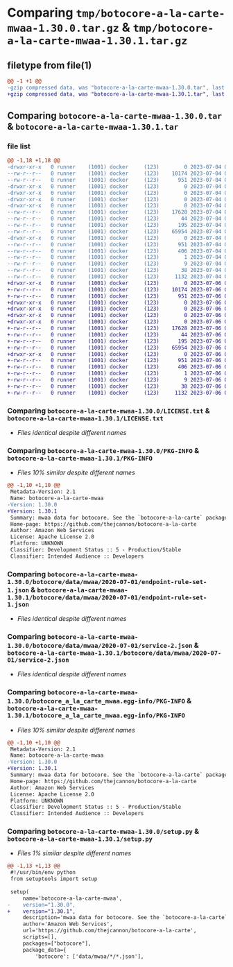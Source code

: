 # Comparing `tmp/botocore-a-la-carte-mwaa-1.30.0.tar.gz` & `tmp/botocore-a-la-carte-mwaa-1.30.1.tar.gz`

## filetype from file(1)

```diff
@@ -1 +1 @@
-gzip compressed data, was "botocore-a-la-carte-mwaa-1.30.0.tar", last modified: Tue Jul  4 01:44:42 2023, max compression
+gzip compressed data, was "botocore-a-la-carte-mwaa-1.30.1.tar", last modified: Thu Jul  6 01:45:13 2023, max compression
```

## Comparing `botocore-a-la-carte-mwaa-1.30.0.tar` & `botocore-a-la-carte-mwaa-1.30.1.tar`

### file list

```diff
@@ -1,18 +1,18 @@
-drwxr-xr-x   0 runner    (1001) docker     (123)        0 2023-07-04 01:44:42.542668 botocore-a-la-carte-mwaa-1.30.0/
--rw-r--r--   0 runner    (1001) docker     (123)    10174 2023-07-04 01:44:42.000000 botocore-a-la-carte-mwaa-1.30.0/LICENSE.txt
--rw-r--r--   0 runner    (1001) docker     (123)      951 2023-07-04 01:44:42.542668 botocore-a-la-carte-mwaa-1.30.0/PKG-INFO
-drwxr-xr-x   0 runner    (1001) docker     (123)        0 2023-07-04 01:44:42.542668 botocore-a-la-carte-mwaa-1.30.0/botocore/
-drwxr-xr-x   0 runner    (1001) docker     (123)        0 2023-07-04 01:44:42.542668 botocore-a-la-carte-mwaa-1.30.0/botocore/data/
-drwxr-xr-x   0 runner    (1001) docker     (123)        0 2023-07-04 01:44:42.542668 botocore-a-la-carte-mwaa-1.30.0/botocore/data/mwaa/
-drwxr-xr-x   0 runner    (1001) docker     (123)        0 2023-07-04 01:44:42.542668 botocore-a-la-carte-mwaa-1.30.0/botocore/data/mwaa/2020-07-01/
--rw-r--r--   0 runner    (1001) docker     (123)    17628 2023-07-04 01:44:02.000000 botocore-a-la-carte-mwaa-1.30.0/botocore/data/mwaa/2020-07-01/endpoint-rule-set-1.json
--rw-r--r--   0 runner    (1001) docker     (123)       44 2023-07-04 01:44:02.000000 botocore-a-la-carte-mwaa-1.30.0/botocore/data/mwaa/2020-07-01/examples-1.json
--rw-r--r--   0 runner    (1001) docker     (123)      195 2023-07-04 01:44:02.000000 botocore-a-la-carte-mwaa-1.30.0/botocore/data/mwaa/2020-07-01/paginators-1.json
--rw-r--r--   0 runner    (1001) docker     (123)    65954 2023-07-04 01:44:02.000000 botocore-a-la-carte-mwaa-1.30.0/botocore/data/mwaa/2020-07-01/service-2.json
-drwxr-xr-x   0 runner    (1001) docker     (123)        0 2023-07-04 01:44:42.542668 botocore-a-la-carte-mwaa-1.30.0/botocore_a_la_carte_mwaa.egg-info/
--rw-r--r--   0 runner    (1001) docker     (123)      951 2023-07-04 01:44:42.000000 botocore-a-la-carte-mwaa-1.30.0/botocore_a_la_carte_mwaa.egg-info/PKG-INFO
--rw-r--r--   0 runner    (1001) docker     (123)      406 2023-07-04 01:44:42.000000 botocore-a-la-carte-mwaa-1.30.0/botocore_a_la_carte_mwaa.egg-info/SOURCES.txt
--rw-r--r--   0 runner    (1001) docker     (123)        1 2023-07-04 01:44:42.000000 botocore-a-la-carte-mwaa-1.30.0/botocore_a_la_carte_mwaa.egg-info/dependency_links.txt
--rw-r--r--   0 runner    (1001) docker     (123)        9 2023-07-04 01:44:42.000000 botocore-a-la-carte-mwaa-1.30.0/botocore_a_la_carte_mwaa.egg-info/top_level.txt
--rw-r--r--   0 runner    (1001) docker     (123)       38 2023-07-04 01:44:42.542668 botocore-a-la-carte-mwaa-1.30.0/setup.cfg
--rw-r--r--   0 runner    (1001) docker     (123)     1132 2023-07-04 01:44:42.000000 botocore-a-la-carte-mwaa-1.30.0/setup.py
+drwxr-xr-x   0 runner    (1001) docker     (123)        0 2023-07-06 01:45:13.406933 botocore-a-la-carte-mwaa-1.30.1/
+-rw-r--r--   0 runner    (1001) docker     (123)    10174 2023-07-06 01:45:13.000000 botocore-a-la-carte-mwaa-1.30.1/LICENSE.txt
+-rw-r--r--   0 runner    (1001) docker     (123)      951 2023-07-06 01:45:13.406933 botocore-a-la-carte-mwaa-1.30.1/PKG-INFO
+drwxr-xr-x   0 runner    (1001) docker     (123)        0 2023-07-06 01:45:13.402933 botocore-a-la-carte-mwaa-1.30.1/botocore/
+drwxr-xr-x   0 runner    (1001) docker     (123)        0 2023-07-06 01:45:13.402933 botocore-a-la-carte-mwaa-1.30.1/botocore/data/
+drwxr-xr-x   0 runner    (1001) docker     (123)        0 2023-07-06 01:45:13.402933 botocore-a-la-carte-mwaa-1.30.1/botocore/data/mwaa/
+drwxr-xr-x   0 runner    (1001) docker     (123)        0 2023-07-06 01:45:13.402933 botocore-a-la-carte-mwaa-1.30.1/botocore/data/mwaa/2020-07-01/
+-rw-r--r--   0 runner    (1001) docker     (123)    17628 2023-07-06 01:44:40.000000 botocore-a-la-carte-mwaa-1.30.1/botocore/data/mwaa/2020-07-01/endpoint-rule-set-1.json
+-rw-r--r--   0 runner    (1001) docker     (123)       44 2023-07-06 01:44:40.000000 botocore-a-la-carte-mwaa-1.30.1/botocore/data/mwaa/2020-07-01/examples-1.json
+-rw-r--r--   0 runner    (1001) docker     (123)      195 2023-07-06 01:44:40.000000 botocore-a-la-carte-mwaa-1.30.1/botocore/data/mwaa/2020-07-01/paginators-1.json
+-rw-r--r--   0 runner    (1001) docker     (123)    65954 2023-07-06 01:44:40.000000 botocore-a-la-carte-mwaa-1.30.1/botocore/data/mwaa/2020-07-01/service-2.json
+drwxr-xr-x   0 runner    (1001) docker     (123)        0 2023-07-06 01:45:13.406933 botocore-a-la-carte-mwaa-1.30.1/botocore_a_la_carte_mwaa.egg-info/
+-rw-r--r--   0 runner    (1001) docker     (123)      951 2023-07-06 01:45:13.000000 botocore-a-la-carte-mwaa-1.30.1/botocore_a_la_carte_mwaa.egg-info/PKG-INFO
+-rw-r--r--   0 runner    (1001) docker     (123)      406 2023-07-06 01:45:13.000000 botocore-a-la-carte-mwaa-1.30.1/botocore_a_la_carte_mwaa.egg-info/SOURCES.txt
+-rw-r--r--   0 runner    (1001) docker     (123)        1 2023-07-06 01:45:13.000000 botocore-a-la-carte-mwaa-1.30.1/botocore_a_la_carte_mwaa.egg-info/dependency_links.txt
+-rw-r--r--   0 runner    (1001) docker     (123)        9 2023-07-06 01:45:13.000000 botocore-a-la-carte-mwaa-1.30.1/botocore_a_la_carte_mwaa.egg-info/top_level.txt
+-rw-r--r--   0 runner    (1001) docker     (123)       38 2023-07-06 01:45:13.406933 botocore-a-la-carte-mwaa-1.30.1/setup.cfg
+-rw-r--r--   0 runner    (1001) docker     (123)     1132 2023-07-06 01:45:13.000000 botocore-a-la-carte-mwaa-1.30.1/setup.py
```

### Comparing `botocore-a-la-carte-mwaa-1.30.0/LICENSE.txt` & `botocore-a-la-carte-mwaa-1.30.1/LICENSE.txt`

 * *Files identical despite different names*

### Comparing `botocore-a-la-carte-mwaa-1.30.0/PKG-INFO` & `botocore-a-la-carte-mwaa-1.30.1/PKG-INFO`

 * *Files 10% similar despite different names*

```diff
@@ -1,10 +1,10 @@
 Metadata-Version: 2.1
 Name: botocore-a-la-carte-mwaa
-Version: 1.30.0
+Version: 1.30.1
 Summary: mwaa data for botocore. See the `botocore-a-la-carte` package for more info.
 Home-page: https://github.com/thejcannon/botocore-a-la-carte
 Author: Amazon Web Services
 License: Apache License 2.0
 Platform: UNKNOWN
 Classifier: Development Status :: 5 - Production/Stable
 Classifier: Intended Audience :: Developers
```

### Comparing `botocore-a-la-carte-mwaa-1.30.0/botocore/data/mwaa/2020-07-01/endpoint-rule-set-1.json` & `botocore-a-la-carte-mwaa-1.30.1/botocore/data/mwaa/2020-07-01/endpoint-rule-set-1.json`

 * *Files identical despite different names*

### Comparing `botocore-a-la-carte-mwaa-1.30.0/botocore/data/mwaa/2020-07-01/service-2.json` & `botocore-a-la-carte-mwaa-1.30.1/botocore/data/mwaa/2020-07-01/service-2.json`

 * *Files identical despite different names*

### Comparing `botocore-a-la-carte-mwaa-1.30.0/botocore_a_la_carte_mwaa.egg-info/PKG-INFO` & `botocore-a-la-carte-mwaa-1.30.1/botocore_a_la_carte_mwaa.egg-info/PKG-INFO`

 * *Files 10% similar despite different names*

```diff
@@ -1,10 +1,10 @@
 Metadata-Version: 2.1
 Name: botocore-a-la-carte-mwaa
-Version: 1.30.0
+Version: 1.30.1
 Summary: mwaa data for botocore. See the `botocore-a-la-carte` package for more info.
 Home-page: https://github.com/thejcannon/botocore-a-la-carte
 Author: Amazon Web Services
 License: Apache License 2.0
 Platform: UNKNOWN
 Classifier: Development Status :: 5 - Production/Stable
 Classifier: Intended Audience :: Developers
```

### Comparing `botocore-a-la-carte-mwaa-1.30.0/setup.py` & `botocore-a-la-carte-mwaa-1.30.1/setup.py`

 * *Files 1% similar despite different names*

```diff
@@ -1,13 +1,13 @@
 #!/usr/bin/env python
 from setuptools import setup
 
 setup(
     name='botocore-a-la-carte-mwaa',
-    version="1.30.0",
+    version="1.30.1",
     description='mwaa data for botocore. See the `botocore-a-la-carte` package for more info.',
     author='Amazon Web Services',
     url='https://github.com/thejcannon/botocore-a-la-carte',
     scripts=[],
     packages=["botocore"],
     package_data={
         'botocore': ['data/mwaa/*/*.json'],
```

